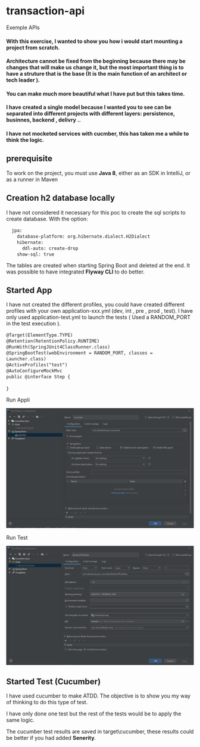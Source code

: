 # transaction-api
Exemple APIs


#### With this exercise, I wanted to show you how i would start mounting a project from scratch.

#### Architecture cannot be fixed from the beginning because there may be changes that will make us change it, but the most important thing is to have a struture that is the base (It is the main function of an architect or tech leader ).

#### You can make much more beautiful what I have put but this takes time.

#### I have created a single model because I wanted you to see can be separated into different projects with different layers: persistence, businnes, backend , delivry ..

#### I have not mocketed services with cucmber, this has taken me a while to think the logic.


**prerequisite**
--
To work on the project, you must use **Java 8**, either as an SDK in IntelliJ, or as a runner in Maven

**Creation h2 database locally**
--
I have not considered it necessary for this poc to create the sql scripts to create database.
With the option: 
 
      jpa:
        database-platform: org.hibernate.dialect.H2Dialect
        hibernate:
          ddl-auto: create-drop
        show-sql: true
 
The tables are created when starting Spring Boot and deleted at the end.
It was possible to have integrated **Flyway CLI** to do better.

**Started App**
--
I have not created the different profiles, you could have created different profiles with your own application-xxx.yml (dev, int , pre , prod , test).
I have only used application-test.yml to launch the tests ( Used a RANDOM_PORT in the test execution ).

    @Target(ElementType.TYPE)
    @Retention(RetentionPolicy.RUNTIME)
    @RunWith(SpringJUnit4ClassRunner.class)
    @SpringBootTest(webEnvironment = RANDOM_PORT, classes = Launcher.class)
    @ActiveProfiles("test")
    @AutoConfigureMockMvc
    public @interface Step {
    
    }
    
Run Appli

![run_appli](run_appli.png)
    
Run Test

![run_test](run_test.png)

**Started Test (Cucumber)**
--
I have used cucumber to make ATDD. The objective is to show you my way of thinking to do this type of test.

I have only done one test but the rest of the tests would be to apply the same logic.

The cucumber test results are saved in target\cucumber, these results could be better if you had added **Senerity**.